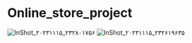 # Online_store_project
![InShot_۲۰۲۳۱۱۱۵_۲۳۲۸۰۱۷۵۶](https://github.com/Reza01010/Online_store_project/assets/123231644/d80603c3-37fc-4cdf-83b9-46373250a693)
![InShot_۲۰۲۳۱۱۱۵_۲۳۲۶۱۹۶۳۵](https://github.com/Reza01010/Online_store_project/assets/123231644/a1593c96-1b10-401a-b5c4-961bbb30341e)
